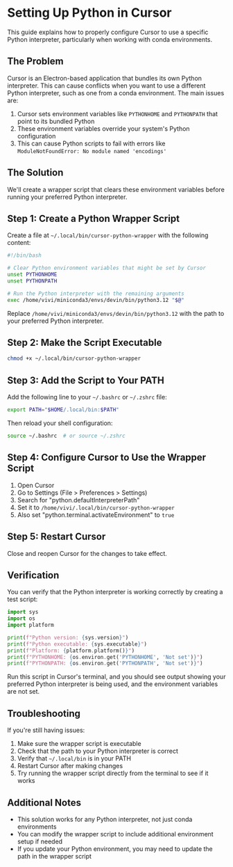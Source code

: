 
# Setting Up Python in Cursor

This guide explains how to properly configure Cursor to use a specific Python interpreter, particularly when working with conda environments.

## The Problem

Cursor is an Electron-based application that bundles its own Python interpreter. This can cause conflicts when you want to use a different Python interpreter, such as one from a conda environment. The main issues are:

1. Cursor sets environment variables like `PYTHONHOME` and `PYTHONPATH` that point to its bundled Python
2. These environment variables override your system's Python configuration
3. This can cause Python scripts to fail with errors like `ModuleNotFoundError: No module named 'encodings'`

## The Solution

We'll create a wrapper script that clears these environment variables before running your preferred Python interpreter.

## Step 1: Create a Python Wrapper Script

Create a file at `~/.local/bin/cursor-python-wrapper` with the following content:

```bash
#!/bin/bash

# Clear Python environment variables that might be set by Cursor
unset PYTHONHOME
unset PYTHONPATH

# Run the Python interpreter with the remaining arguments
exec /home/vivi/miniconda3/envs/devin/bin/python3.12 "$@"
```

Replace `/home/vivi/miniconda3/envs/devin/bin/python3.12` with the path to your preferred Python interpreter.

## Step 2: Make the Script Executable

```bash
chmod +x ~/.local/bin/cursor-python-wrapper
```

## Step 3: Add the Script to Your PATH

Add the following line to your `~/.bashrc` or `~/.zshrc` file:

```bash
export PATH="$HOME/.local/bin:$PATH"
```

Then reload your shell configuration:

```bash
source ~/.bashrc  # or source ~/.zshrc
```

## Step 4: Configure Cursor to Use the Wrapper Script

1. Open Cursor
2. Go to Settings (File > Preferences > Settings)
3. Search for "python.defaultInterpreterPath"
4. Set it to `/home/vivi/.local/bin/cursor-python-wrapper`
5. Also set "python.terminal.activateEnvironment" to `true`

## Step 5: Restart Cursor

Close and reopen Cursor for the changes to take effect.

## Verification

You can verify that the Python interpreter is working correctly by creating a test script:

```python
import sys
import os
import platform

print(f"Python version: {sys.version}")
print(f"Python executable: {sys.executable}")
print(f"Platform: {platform.platform()}")
print(f"PYTHONHOME: {os.environ.get('PYTHONHOME', 'Not set')}")
print(f"PYTHONPATH: {os.environ.get('PYTHONPATH', 'Not set')}")
```

Run this script in Cursor's terminal, and you should see output showing your preferred Python interpreter is being used, and the environment variables are not set.

## Troubleshooting

If you're still having issues:

1. Make sure the wrapper script is executable
2. Check that the path to your Python interpreter is correct
3. Verify that `~/.local/bin` is in your PATH
4. Restart Cursor after making changes
5. Try running the wrapper script directly from the terminal to see if it works

## Additional Notes

- This solution works for any Python interpreter, not just conda environments
- You can modify the wrapper script to include additional environment setup if needed
- If you update your Python environment, you may need to update the path in the wrapper script
